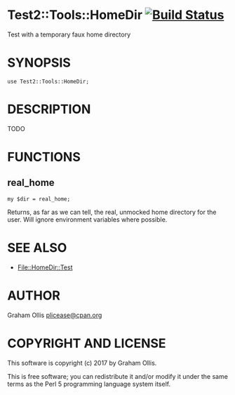 # Test2::Tools::HomeDir [![Build Status](https://secure.travis-ci.org/plicease/Test2-Tools-HomeDir.png)](http://travis-ci.org/plicease/Test2-Tools-HomeDir)

Test with a temporary faux home directory

# SYNOPSIS

    use Test2::Tools::HomeDir;

# DESCRIPTION

TODO

# FUNCTIONS

## real\_home

    my $dir = real_home;

Returns, as far as we can tell, the real, unmocked home directory for the user.
Will ignore environment variables where possible.

# SEE ALSO

- [File::HomeDir::Test](https://metacpan.org/pod/File::HomeDir::Test)

# AUTHOR

Graham Ollis <plicease@cpan.org>

# COPYRIGHT AND LICENSE

This software is copyright (c) 2017 by Graham Ollis.

This is free software; you can redistribute it and/or modify it under
the same terms as the Perl 5 programming language system itself.
